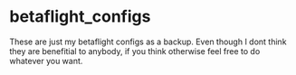 # betaflight_configs

These are just my betaflight configs as a backup.
Even though I dont think they are benefitial to anybody, if you think otherwise feel free to do whatever you want.
